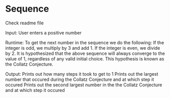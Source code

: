 # Sequence
Check readme file

Input:
  User enters a positive number
  
Runtime:
  To get the next number in the sequence we do the following: If the integer is odd,
  we multiply by 3 and add 1. If the integer is even, we divide by 2.
  It is hypothesized that the above sequence will always converge to the value of 1,
  regardless of any valid initial choice. This hypothesis is known as the Collatz Conjecture.
  
Output:
  Prints out how many steps it took to get to 1
  Prints out the largest number that occured during the Collatz Conjecture and at which step it occured
  Prints out the second largest number in the the Collatz Conjecture and at which step it occured
